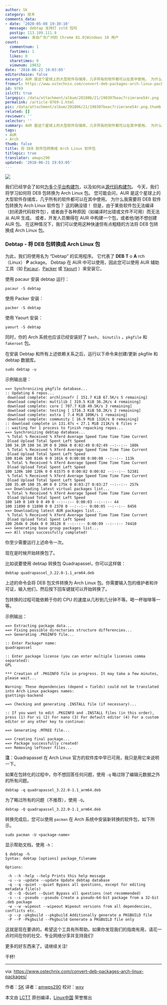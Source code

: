```yaml
---
author: Sk
category: 技术
comments_data:
- date: '2020-05-08 19:30:10'
  message: debtap 支持打 zstd 包吗
  postip: 113.109.111.9
  username: 来自广东广州的 Chrome 81.0|Windows 10 用户
count:
  commentnum: 1
  favtimes: 1
  likes: 0
  sharetimes: 0
  viewnum: 19832
date: '2018-06-21 19:03:05'
editorchoice: false
excerpt: AUR 是这个星球上的大型软件存储库，几乎所有的软件都可以在其中使用。 为什么我需要将 DEB 软件包转换为 Arch Linux 软件包？
fromurl: https://www.ostechnix.com/convert-deb-packages-arch-linux-packages/
id: 9769
islctt: true
largepic: /data/attachment/album/201806/21/190307beac7rzimrane54r.png
permalink: /article-9769-1.html
pic: /data/attachment/album/201806/21/190307beac7rzimrane54r.png.thumb.jpg
related: []
reviewer: ''
selector: ''
summary: AUR 是这个星球上的大型软件存储库，几乎所有的软件都可以在其中使用。 为什么我需要将 DEB 软件包转换为 Arch Linux 软件包？
tags:
- AUR
- Arch
thumb: false
title: 将 DEB 软件包转换成 Arch Linux 软件包
titlepic: true
translator: amwps290
updated: '2018-06-21 19:03:05'
---
```


![](/data/attachment/album/201806/21/190307beac7rzimrane54r.png)


我们已经学会了如何[为多个平台构建包](https://www.ostechnix.com/build-linux-packages-multiple-platforms-easily/)，以及如何从[源代码构建包](https://www.ostechnix.com/build-packages-source-using-checkinstall/)。 今天，我们将学习如何将 DEB 包转换为 Arch Linux 包。 您可能会问，AUR 是这个星球上的大型软件存储库，几乎所有的软件都可以在其中使用。 为什么我需要将 DEB 软件包转换为 Arch Linux 软件包？ 这的确没错！ 但是，由于某些软件包无法编译（封闭源代码软件包），或者由于各种原因（如编译时出错或文件不可用）而无法从 AUR 生成。 或者，开发人员懒得在 AUR 中构建一个包，或者他/她不想创建 AUR 包。 在这种情况下，我们可以使用这种快速但有点粗糙的方法将 DEB 包转换成 Arch Linux 包。


### Debtap - 将 DEB 包转换成 Arch Linux 包


为此，我们将使用名为 “Debtap” 的实用程序。 它代表了 **DEB** **T** o **A** rch （Linux） **P** ackage。 Debtap 在 AUR 中可以使用，因此您可以使用 AUR 辅助工具（如 [Pacaur](https://www.ostechnix.com/install-pacaur-arch-linux/)、[Packer](https://www.ostechnix.com/install-packer-arch-linux-2/) 或 [Yaourt](https://www.ostechnix.com/install-yaourt-arch-linux/) ）来安装它。


使用 pacaur 安装 debtap 运行：



```
pacaur -S debtap

```

使用 Packer 安装：



```
packer -S debtap

```

使用 Yaourt 安装：



```
yaourt -S debtap

```

同时，你的 Arch 系统也应该已经安装好了 `bash`， `binutils` ，`pkgfile` 和 `fakeroot` 包。


在安装 Debtap 和所有上述依赖关系之后，运行以下命令来创建/更新 pkgfile 和 debtap 数据库。



```
sudo debtap -u

```

示例输出是：



```
==> Synchronizing pkgfile database...
:: Updating 6 repos...
 download complete: archlinuxfr [ 151.7 KiB 67.5K/s 5 remaining]
 download complete: multilib [ 319.5 KiB 36.2K/s 4 remaining]
 download complete: core [ 707.7 KiB 49.5K/s 3 remaining]
 download complete: testing [ 1716.3 KiB 58.2K/s 2 remaining]
 download complete: extra [ 7.4 MiB 109K/s 1 remaining]
 download complete: community [ 16.9 MiB 131K/s 0 remaining]
:: download complete in 131.47s < 27.1 MiB 211K/s 6 files >
:: waiting for 1 process to finish repacking repos...
==> Synchronizing debtap database...
 % Total % Received % Xferd Average Speed Time Time Time Current
 Dload Upload Total Spent Left Speed
100 34.1M 100 34.1M 0 0 206k 0 0:02:49 0:02:49 --:--:-- 180k
 % Total % Received % Xferd Average Speed Time Time Time Current
 Dload Upload Total Spent Left Speed
100 814k 100 814k 0 0 101k 0 0:00:08 0:00:08 --:--:-- 113k
 % Total % Received % Xferd Average Speed Time Time Time Current
 Dload Upload Total Spent Left Speed
100 120k 100 120k 0 0 61575 0 0:00:02 0:00:02 --:--:-- 52381
 % Total % Received % Xferd Average Speed Time Time Time Current
 Dload Upload Total Spent Left Speed
100 35.4M 100 35.4M 0 0 175k 0 0:03:27 0:03:27 --:--:-- 257k
==> Downloading latest virtual packages list...
 % Total % Received % Xferd Average Speed Time Time Time Current
 Dload Upload Total Spent Left Speed
100 149 0 149 0 0 49 0 --:--:-- 0:00:03 --:--:-- 44
100 11890 0 11890 0 0 2378 0 --:--:-- 0:00:05 --:--:-- 8456
==> Downloading latest AUR packages list...
 % Total % Received % Xferd Average Speed Time Time Time Current
 Dload Upload Total Spent Left Speed
100 264k 0 264k 0 0 30128 0 --:--:-- 0:00:09 --:--:-- 74410
==> Generating base group packages list...
==> All steps successfully completed!

```

你至少需要运行上述命令一次。


现在是时候开始转换包了。


比如说要使用 debtap 转换包 Quadrapassel，你可以这样做：



```
debtap quadrapassel_3.22.0-1.1_arm64.deb

```

上述的命令会将 DEB 包文件转换为 Arch Linux 包。你需要输入包的维护者和许可证，输入他们，然后按下回车键就可以开始转换了。


包转换的过程可能依赖于你的 CPU 的速度从几秒到几分钟不等。喝一杯咖啡等一等。


示例输出：



```
==> Extracting package data...
==> Fixing possible directories structure differencies...
==> Generating .PKGINFO file...

:: Enter Packager name:
quadrapassel

:: Enter package license (you can enter multiple licenses comma separated):
GPL

*** Creation of .PKGINFO file in progress. It may take a few minutes, please wait...

Warning: These dependencies (depend = fields) could not be translated into Arch Linux packages names:
gsettings-backend

==> Checking and generating .INSTALL file (if necessary)...

:: If you want to edit .PKGINFO and .INSTALL files (in this order), press (1) For vi (2) For nano (3) For default editor (4) For a custom editor or any other key to continue:

==> Generating .MTREE file...

==> Creating final package...
==> Package successfully created!
==> Removing leftover files...

```

**注**：Quadrapassel 在 Arch Linux 官方的软件库中早已可用，我只是用它来说明一下。


如果在包转化的过程中，你不想回答任何问题，使用 `-q` 略过除了编辑元数据之外的所有问题。



```
debtap -q quadrapassel_3.22.0-1.1_arm64.deb

```

为了略过所有的问题（不推荐），使用 `-Q`。



```
debtap -Q quadrapassel_3.22.0-1.1_arm64.deb

```

转换完成后，您可以使用 `pacman` 在 Arch 系统中安装新转换的软件包，如下所示。



```
sudo pacman -U <package-name>

```

显示帮助文档，使用 `-h`：



```
$ debtap -h
Syntax: debtap [options] package_filename

Options:

 -h --h -help --help Prints this help message
 -u --u -update --update Update debtap database
 -q --q -quiet --quiet Bypass all questions, except for editing metadata file(s)
 -Q --Q -Quiet --Quiet Bypass all questions (not recommended)
 -s --s -pseudo --pseudo Create a pseudo-64-bit package from a 32-bit .deb package
 -w --w -wipeout --wipeout Wipeout versions from all dependencies, conflicts etc.
 -p --p -pkgbuild --pkgbuild Additionally generate a PKGBUILD file
 -P --P -Pkgbuild --Pkgbuild Generate a PKGBUILD file only

```

这就是现在要讲的。希望这个工具有所帮助。如果你发现我们的指南有用，请花一点时间在你的社交、专业网络分享并支持我们!


更多的好东西来了。请继续关注!


干杯!




---


via: <https://www.ostechnix.com/convert-deb-packages-arch-linux-packages/>


作者：[SK](https://www.ostechnix.com/author/sk/) 译者：[amwps290](https://github.com/amwps290) 校对：[wxy](https://github.com/wxy)


本文由 [LCTT](https://github.com/LCTT/TranslateProject) 原创编译，[Linux中国](https://linux.cn/) 荣誉推出